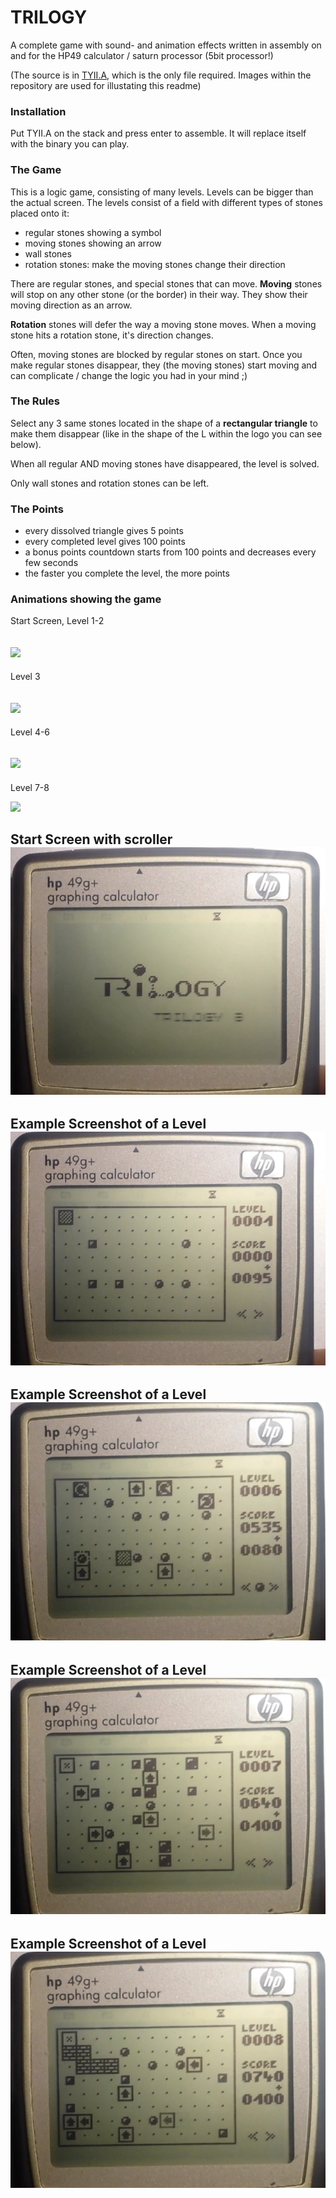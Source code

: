 # TRILOGY
A complete game with sound- and animation effects written in assembly on and for the HP49 calculator / saturn processor (5bit processor!)

(The source is in [TYII.A](https://github.com/M64GitHub/TRILOGY-HP49/blob/main/TYII.A), which is the only file required. Images within the repository are used for illustating this readme)

### Installation
Put TYII.A on the stack and press enter to assemble. It will replace itself with the binary you can play.

### The Game
This is a logic game, consisting of many levels. Levels can be bigger than the actual screen. The levels consist of a field with different types of stones placed onto it:

 - regular stones showing a symbol
 - moving stones showing an arrow
 - wall stones
 - rotation stones: make the moving stones change their direction

There are regular stones, and special stones that can move. **Moving** stones will stop on any other stone (or the border) in their way. They show their moving direction as an arrow.  

**Rotation** stones will defer the way a moving stone moves. When a moving stone hits a rotation stone, it's direction changes.

Often, moving stones are blocked by regular stones on start. Once you make regular stones disappear, they (the moving stones) start moving and can complicate / change the logic you had in your mind ;)

### The Rules
Select any 3 same stones located in the shape of a **rectangular triangle** to make them disappear (like in the shape of the L within the logo you can see below).  

When all regular AND moving stones have disappeared, the level is solved.  

Only wall stones and rotation stones can be left.

### The Points

 - every dissolved triangle gives 5 points
 - every completed level gives 100 points
 - a bonus points countdown starts from 100 points and decreases every few seconds
 - the faster you complete the level, the more points

### Animations showing the game

Start Screen, Level 1-2  

![](https://github.com/M64GitHub/TRILOGY/blob/main/t1.gif "")  
---
Level 3  

![](https://github.com/M64GitHub/TRILOGY/blob/main/t2.gif "")  
---
Level 4-6  

![](https://github.com/M64GitHub/TRILOGY/blob/main/t3.gif "")  
---
Level 7-8  

![](https://github.com/M64GitHub/TRILOGY/blob/main/t4.gif "")  


Start Screen with scroller
![Start Screen with scroller](https://github.com/M64GitHub/TRILOGY/blob/main/1.png "Start screen with scroller")  
---

Example Screenshot of a Level
![Example Screenshot of a Level](https://github.com/M64GitHub/TRILOGY/blob/main/2.png "Example Screenshot of a Level")  
---


Example Screenshot of a Level
![Example Screenshot of a Level](https://github.com/M64GitHub/TRILOGY/blob/main/5.png "Example Screenshot of a Level")  
---

Example Screenshot of a Level
![Example Screenshot of a Level](https://github.com/M64GitHub/TRILOGY/blob/main/6.png "Example Screenshot of a Level")  
---

Example Screenshot of a Level
![Example Screenshot of a Level](https://github.com/M64GitHub/TRILOGY/blob/main/7.png "Example Screenshot of a Level")  
---
